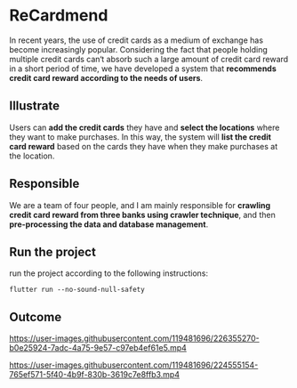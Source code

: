 # ReCardmend
In recent years, the use of credit cards as a medium of exchange has become increasingly popular. Considering the fact that people holding multiple credit cards can‘t absorb such a large amount of credit card reward in a short period of time, we have developed a system that **recommends credit card reward according to the needs of users**.
## Illustrate
Users can **add the credit cards** they have and **select the locations** where they want to make purchases. In this way, the system will **list the credit card reward** based on the cards they have when they make purchases at the location.
## Responsible
We are a team of four people, and I am mainly responsible for **crawling credit card reward from three banks using crawler technique**, and then **pre-processing the data and database management**.
## Run the project
run the project according to the following instructions:
```
flutter run --no-sound-null-safety
```
## Outcome
https://user-images.githubusercontent.com/119481696/226355270-b0e25924-7adc-4a75-9e57-c97eb4ef61e5.mp4




https://user-images.githubusercontent.com/119481696/224555154-765ef571-5f40-4b9f-830b-3619c7e8ffb3.mp4

